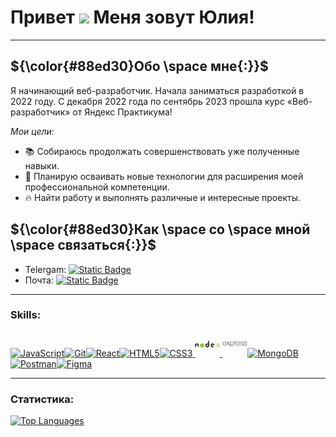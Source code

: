 # Привет ![](https://user-images.githubusercontent.com/18350557/176309783-0785949b-9127-417c-8b55-ab5a4333674e.gif) Меня зовут Юлия!

----

## ${\color{#88ed30}Обо \space мне{:}}$  

Я начинающий веб-разработчик. Начала заниматься разработкой в 2022 году. С декабря 2022 года по сентябрь 2023 прошла курс «Веб-разработчик» от Яндекс Практикума! 

*Мои цели:*  
   * 📚 Собираюсь продолжать совершенствовать уже полученные навыки.
   * 🌱 Планирую осваивать новые технологии для расширения моей профессиональной компетенции.
   * 🔥 Найти работу и выполнять различные и интересные проекты.

## ${\color{#88ed30}Как \space со \space мной \space связаться{:}}$
   - Telergam: [![Static Badge](https://img.shields.io/badge/JuliaKurganova-blue?logo=Telegram&logoColor=white&color=blue)](https://t.me/Julia_Kurganova21)  
   - Почта: [![Static Badge](https://img.shields.io/badge/juliakurganova21%40yandex.ru-orange?logo=yandex&logoColor=white&color=orange)](mailto:juliakurganova21@yandex.ru)

----

### Skills:

<p align="left">
<a href="https://developer.mozilla.org/en-US/docs/Web/JavaScript" target="_blank" rel="noreferrer"><img src="https://raw.githubusercontent.com/danielcranney/readme-generator/main/public/icons/skills/javascript-colored.svg" width="36" height="36" alt="JavaScript" /></a><a href="https://git-scm.com/" target="_blank" rel="noreferrer"><img src="https://raw.githubusercontent.com/danielcranney/readme-generator/main/public/icons/skills/git-colored.svg" width="36" height="36" alt="Git" /></a><a href="https://reactjs.org/" target="_blank" rel="noreferrer"><img src="https://raw.githubusercontent.com/danielcranney/readme-generator/main/public/icons/skills/react-colored.svg" width="36" height="36" alt="React" /></a><a href="https://developer.mozilla.org/en-US/docs/Glossary/HTML5" target="_blank" rel="noreferrer"><img src="https://raw.githubusercontent.com/danielcranney/readme-generator/main/public/icons/skills/html5-colored.svg" width="36" height="36" alt="HTML5" /></a><a href="https://www.w3.org/TR/CSS/#css" target="_blank" rel="noreferrer"><img src="https://raw.githubusercontent.com/danielcranney/readme-generator/main/public/icons/skills/css3-colored.svg" width="36" height="36" alt="CSS3" /></a><a href="https://nodejs.org" target="_blank" rel="noreferrer"> <img src="https://raw.githubusercontent.com/devicons/devicon/master/icons/nodejs/nodejs-original-wordmark.svg" alt="NodeJS" width="40" height="40"/></a><a href="https://expressjs.com" target="_blank" rel="noreferrer"> <img src="https://raw.githubusercontent.com/devicons/devicon/master/icons/express/express-original-wordmark.svg" alt="Express" width="40" height="40"/></a><a href="https://www.mongodb.com/" target="_blank" rel="noreferrer"><img src="https://raw.githubusercontent.com/danielcranney/readme-generator/main/public/icons/skills/mongodb-colored.svg" width="36" height="36" alt="MongoDB" /></a><a href="https://postman.com" target="_blank" rel="noreferrer"><img src="https://www.vectorlogo.zone/logos/getpostman/getpostman-icon.svg" alt="Postman" width="40" height="40"/></a><a href="https://www.figma.com/" target="_blank" rel="noreferrer"><img src="https://www.vectorlogo.zone/logos/figma/figma-icon.svg" alt="Figma" width="40" height="40"/></a> 
</p>

----

### Статистика:

<a href="https://github.com/21Julia" align="left"><img src="https://github-readme-stats.vercel.app/api/top-langs/?username=21Julia&langs_count=10&title_color=0891b2&text_color=ffffff&icon_color=0891b2&bg_color=1c1917&hide_border=true&locale=en&custom_title=Top%20%Languages" alt="Top Languages" /></a>
